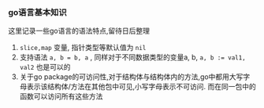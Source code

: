 ### go语言基本知识
这里记录一些go语言的语法特点,留待日后整理

1. `slice,map` 变量, 指针类型等默认值为 `nil`
2. 支持语法 `a, b = b, a` , 同样对于不同数据类型的变量a, b, `a, b := val1, val2` 也是可以的
3. 关于go package的可访问性,对于结构体与结构体内的方法,go中都用大写字母表示该结构体/方法在其他包中可见,小写字母表示不可访问.
   而在同一包中的函数可以访问所有这些方法
